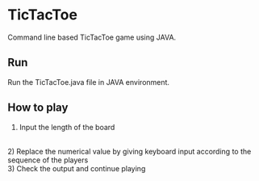 # TicTacToe
Command line based TicTacToe game using JAVA.

## Run
Run the TicTacToe.java file in JAVA environment.

## How to play

1) Input the length of the board 
<br>
2) Replace the numerical value by giving keyboard input according to the sequence of the players
<br>
3) Check the output and continue playing
